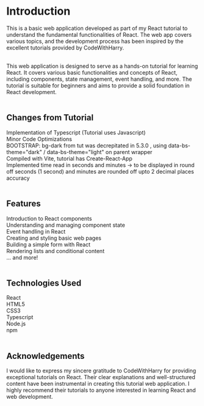 <h1>Introduction</h1>

This is a basic web application developed as part of my React tutorial to understand the fundamental functionalities of React. The web app covers various topics, and the development process has been inspired by the excellent tutorials provided by CodeWithHarry. <br><br>


This web application is designed to serve as a hands-on tutorial for learning React. It covers various basic functionalities and concepts of React, including components, state management, event handling, and more. The tutorial is suitable for beginners and aims to provide a solid foundation in React development.<br><br>

<h2>Changes from Tutorial</h2>
Implementation of Typescript (Tutorial uses Javascript)<br>
Minor Code Optimizations<br>
BOOTSTRAP: bg-dark from tut was decrepitated in 5.3.0 , using data-bs-theme="dark" / data-bs-theme="light" on parent wrapper<br>
Compiled with Vite, tutorial has Create-React-App <br>
Implemented time read in seconds and minutes -> to be displayed in round off seconds (1 second) and minutes are rounded off upto 2 decimal places accuracy<br>

<br>


<h2>Features</h2>
Introduction to React components<br>
Understanding and managing component state<br>
Event handling in React<br>
Creating and styling basic web pages<br>
Building a simple form with React<br>
Rendering lists and conditional content<br>
... and more!<br><br>

<h2>Technologies Used </h2>
React<br>
HTML5<br>
CSS3<br>
Typescript <br>
Node.js<br>
npm<br><br>

<h2>Acknowledgements</h2>
I would like to express my sincere gratitude to CodeWithHarry for providing exceptional tutorials on React. Their clear explanations and well-structured content have been instrumental in creating this tutorial web application. I highly recommend their tutorials to anyone interested in learning React and web development.<br>